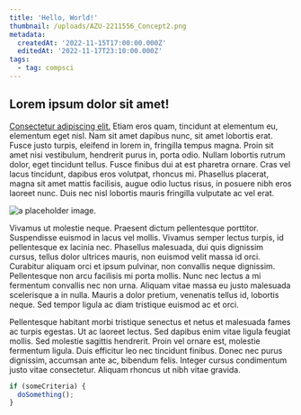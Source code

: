 ```yaml
---
title: 'Hello, World!'
thumbnail: /uploads/AZU-2211556_Concept2.png
metadata:
  createdAt: '2022-11-15T17:00:00.000Z'
  editedAt: '2022-11-17T23:10:00.000Z'
tags:
  - tag: compsci
---
```


## Lorem ipsum dolor sit amet!

[Consectetur adipiscing elit.](posts "posts") Etiam eros&#x20;
quam, tincidunt at elementum eu, elementum eget nisl. Nam sit amet&#x20;
dapibus nunc, sit amet lobortis erat. Fusce justo turpis, eleifend in&#x20;
lorem in, fringilla tempus magna. Proin sit amet nisi vestibulum,&#x20;
hendrerit purus in, porta odio. Nullam lobortis rutrum dolor, eget&#x20;
tincidunt tellus. Fusce finibus dui at est pharetra ornare. Cras vel&#x20;
lacus tincidunt, dapibus eros volutpat, rhoncus mi. Phasellus placerat,&#x20;
magna sit amet mattis facilisis, augue odio luctus risus, in posuere&#x20;
nibh eros laoreet nunc. Duis nec nisl lobortis mauris fringilla&#x20;
vulputate ac vel erat.

![a placeholder image.](/uploads/AZU-2211556_Concept2.png "a placeholder image.")

Vivamus ut molestie neque. Praesent dictum pellentesque porttitor.&#x20;
Suspendisse euismod in lacus vel mollis. Vivamus semper lectus turpis,&#x20;
id pellentesque ex lacinia nec. Phasellus malesuada, dui quis dignissim&#x20;
cursus, tellus dolor ultrices mauris, non euismod velit massa id orci.&#x20;
Curabitur aliquam orci et ipsum pulvinar, non convallis neque dignissim.
&#x20;Pellentesque non arcu facilisis mi porta mollis. Nunc nec lectus a mi&#x20;
fermentum convallis nec non urna. Aliquam vitae massa eu justo malesuada
&#x20;scelerisque a in nulla. Mauris a dolor pretium, venenatis tellus id,&#x20;
lobortis neque. Sed tempor ligula ac diam tristique euismod ac et orci.

Pellentesque habitant morbi tristique senectus et netus et malesuada&#x20;
fames ac turpis egestas. Ut ac laoreet lectus. Sed dapibus enim vitae&#x20;
ligula feugiat mollis. Sed molestie sagittis hendrerit. Proin vel ornare
&#x20;est, molestie fermentum ligula. Duis efficitur leo nec tincidunt&#x20;
finibus. Donec nec purus dignissim, accumsan ante ac, bibendum felis.&#x20;
Integer cursus condimentum justo vitae consectetur. Aliquam rhoncus ut&#x20;
nibh vitae gravida.

```javascript
if (someCriteria) {
  doSomething();
}
```
